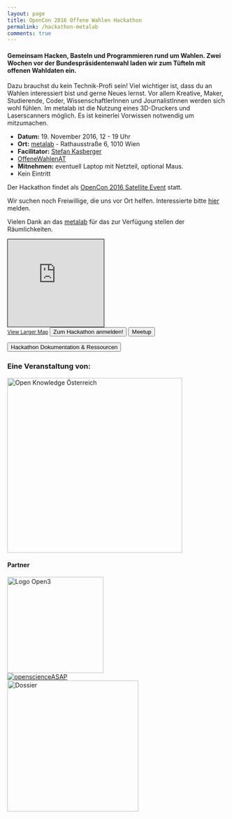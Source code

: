 ```yaml
---
layout: page
title: OpenCon 2016 Offene Wahlen Hackathon
permalink: /hackathon-metalab
comments: true
---
```


<h4 class="text-center lead">Gemeinsam Hacken, Basteln und Programmieren rund um Wahlen. Zwei Wochen vor der Bundespräsidentenwahl laden wir zum Tüfteln mit offenen Wahldaten ein.</h4>

<div class="row col-xs-12 col-md-8">
<p>Dazu brauchst du kein Technik-Profi sein! Viel wichtiger ist, dass du an Wahlen interessiert bist und gerne Neues lernst. Vor allem Kreative, Maker, Studierende, Coder, WissenschaftlerInnen und JournalistInnen werden sich wohl fühlen. Im metalab ist die Nutzung eines 3D-Druckers und Laserscanners möglich. Es ist keinerlei Vorwissen notwendig um mitzumachen.</p>
<ul>
<li><strong>Datum:</strong> 19. November 2016, 12 - 19 Uhr</li>
<li><strong>Ort:</strong> <a href="https://metalab.at/" title="metalab">metalab</a> - Rathausstraße 6, 1010 Wien</li>
<li><strong>Facilitator:</strong> <a href="https://stefankasberger.eu" title="Website">Stefan Kasberger</a></li>
<li><a href="https://twitter.com/search?f=tweets&q=%23OffeneWahlenAT&src=typd" title="OffeneWahlenAT"><i class="fa fa-hashtag" aria-hidden="true"></i>OffeneWahlenAT</a></li>
<li><strong>Mitnehmen:</strong> eventuell Laptop mit Netzteil, optional Maus.</li>
<li>Kein Eintritt</li>
</ul>

Der Hackathon findet als <a href="http://www.opencon2016.org/39914/opencon_2016_offene_wahlen_hackathon" title="OpenCon Satelitte Event">OpenCon 2016 Satellite Event</a> statt.

Wir suchen noch Freiwillige, die uns vor Ort helfen. Interessierte bitte <a href="/kontakt">hier</a> melden.

Vielen Dank an das <a href="https://metalab.at/" title="metalab">metalab</a> für das zur Verfügung stellen der Räumlichkeiten.

</div>

<div class="col-xs-12 col-md-4">
<iframe width="220" height="200" frameborder="0" scrolling="no" marginheight="0" marginwidth="0" src="http://www.openstreetmap.org/export/embed.html?bbox=16.35267198085785%2C48.2074009588649%2C16.359753012657162%2C48.211040222525746&amp;layer=mapnik&amp;marker=48.20922062302247%2C16.356212496757507" style="border: 1px solid black"></iframe><br/><small><a href="http://www.openstreetmap.org/?mlat=48.20922&amp;mlon=16.35621#map=18/48.20922/16.35621">View Larger Map</a></small>
<a href="https://docs.google.com/forms/d/e/1FAIpQLSc01dkc0zYEefgCnyefZPcuReUCKEixzGIk6F4pp9TZVbW2_A/viewform?entry.1560647131&entry.805191984&entry.1901626104&entry.1321289864&entry.1811347659=Ja&entry.2035578759=Ja" class="col-xs-12"><button class="button-border-red">Zum Hackathon anmelden!</button></a>
<a href="https://www.meetup.com/de-DE/Open-Knowledge-Oesterreich/events/233894500/" class="col-xs-12"><button class="button-border-red">Meetup</button></a>
</div>

<a href="/hackathon-metalab-doku" title="Hackathon metalab Dokumentation & Resources"><button class="button-full-red">Hackathon Dokumentation & Ressourcen</button></a>

<div class="row col-xs-12">
<h3>Eine Veranstaltung von:</h3>
<a href="http://okfn.at" title="Open Knowledge Österreich"><img class="logo" src="{{ site.staticurl }}logos/logo-ok-at.svg" width="400" alt="Open Knowledge Österreich" /></a>

<h4>Partner</h4>
<div class="col-md-6 partner-logo-event"><a title="Open3" href="https://open3.at/"><img src="{{ site.staticurl }}logos/logo-open3.jpg" alt="Logo Open3" width="220" /></a></div>
<div class="col-md-6 partner-logo-event"><a href="http://openscienceasap.org/" title="openscienceASAP"><img class="logo" src="{{ site.staticurl }}logos/logo-openscienceASAP.png" alt="openscienceASAP" /></a></div>
<div class="col-md-6 partner-logo-event"><a href="http://dossier.at/" title="Dossier"><img class="logo" src="{{ site.staticurl }}logos/logo-dossier.png" width="300" alt="Dossier" /></a></div>

</div>
